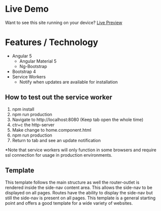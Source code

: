 # Live Demo
Want to see this site running on your device?
[Live Preview][1]

# Features / Technology
- Angular 5
    - Angular Material 5
    - Ng-Bootstrap
- Bootstrap 4
- Service Workers
    - Notify when updates are available for installation

## How to test out the service worker
1) npm install
2) npm run production
3) Navigate to http://localhost:8080 (Keep tab open the whole time)
4) ctr+c the http-server
5) Make change to home.component.html
6) npm run production
7) Return to tab and see an update notification

*Note that service workers will only function in some browsers and require ssl connection for usage in production environments.

## Template
This template follows the main structure as well the router-outlet is rendered inside the side-nav content area. This allows the side-nav to be displayed on all pages. Routes have the ability to display the side-nav but still the side-nav is present on all pages. This template is a general starting point and offers a good template for a wide variety of websites. 

[1]: https://www.bayislife.com